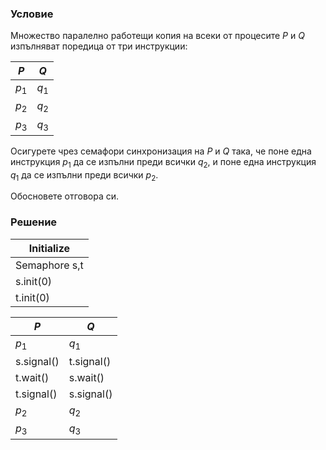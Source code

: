 ### Условие

Множество паралелно работещи копия на всеки от процесите $P$ и $Q$ изпълняват
поредица от три инструкции:

|  $P$  |  $Q$  |
|-------|-------|
| $p_1$ | $q_1$ | 
| $p_2$ | $q_2$ | 
| $p_3$ | $q_3$ |

Осигурете чрез семафори синхронизация на $P$ и $Q$ така, че поне една инструкция $p_1$ да се изпълни
преди всички $q_2$, и поне една инструкция $q_1$ да се изпълни преди всички $p_2$.

Обосновете отговора си.


### Решение

| Initialize  |
|-------------|
| Semaphore s,t |
| s.init(0)   |
| t.init(0)   |


|  $P$  |  $Q$  | 
|-------|-------|
|$p_1$         | $q_1$|
|s.signal()  | t.signal()|
|t.wait()    | s.wait()|
|t.signal()  | s.signal()|
|$p_2$         | $q_2$|
|$p_3$         | $q_3$|